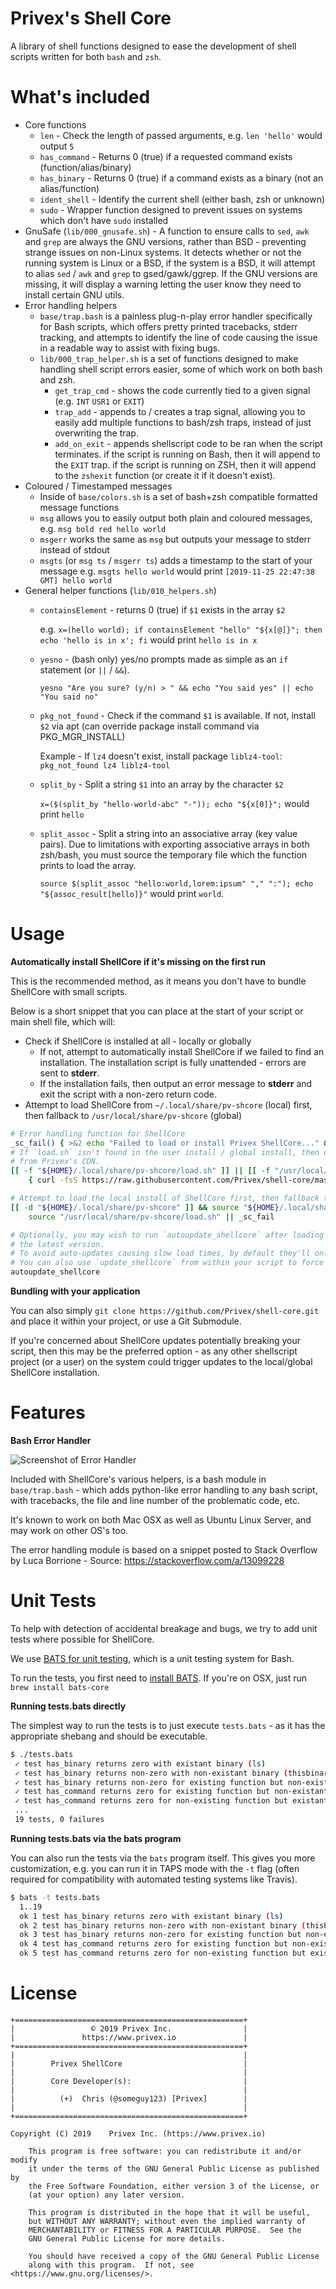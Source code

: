 # Privex's Shell Core

A library of shell functions designed to ease the development of shell scripts written for both `bash` and `zsh`.

# What's included

 - Core functions
    - `len` - Check the length of passed arguments, e.g. `len 'hello'` would output `5`
    - `has_command` - Returns 0 (true) if a requested command exists (function/alias/binary)
    - `has_binary` - Returns 0 (true) if a command exists as a binary (not an alias/function)
    - `ident_shell` - Identify the current shell (either bash, zsh or unknown)
    - `sudo` - Wrapper function designed to prevent issues on systems which don't have `sudo` installed
 - GnuSafe (`lib/000_gnusafe.sh`) - A function to ensure calls to `sed`, `awk` and `grep` are always the GNU
   versions, rather than BSD - preventing strange issues on non-Linux systems.
   It detects whether or not the running system is Linux or a BSD, if the system is a BSD, it will attempt to alias `sed` / `awk` and `grep` to gsed/gawk/ggrep. If the GNU versions are missing, it will display a warning 
   letting the user know they need to install certain GNU utils.
 - Error handling helpers
    - `base/trap.bash` is a painless plug-n-play error handler specifically for Bash scripts, which offers
      pretty printed tracebacks, stderr tracking, and attempts to identify the line of code causing the issue
      in a readable way to assist with fixing bugs.
    - `lib/000_trap_helper.sh` is a set of functions designed to make handling shell script errors easier, 
      some of which work on both bash and zsh. 
        - `get_trap_cmd` - shows the code currently tied to a given signal (e.g. `INT` `USR1` or `EXIT`)
        - `trap_add` - appends to / creates a trap signal, allowing you to easily add multiple functions to
          bash/zsh traps, instead of just overwriting the trap.
        - `add_on_exit` - appends shellscript code to be ran when the script terminates. if the script is
          running on Bash, then it will append to the `EXIT` trap. if the script is running on ZSH, then it
          will append to the `zshexit` function (or create it if it doesn't exist).
 - Coloured / Timestamped messages
    - Inside of `base/colors.sh` is a set of bash+zsh compatible formatted message functions
    - `msg` allows you to easily output both plain and coloured messages, e.g. `msg bold red hello world`
    - `msgerr` works the same as `msg` but outputs your message to stderr instead of stdout
    - `msgts` (or `msg ts` / `msgerr ts`) adds a timestamp to the start of your message
      e.g. `msgts hello world` would print `[2019-11-25 22:47:38 GMT] hello world`
 - General helper functions (`lib/010_helpers.sh`)
    - `containsElement` - returns 0 (true) if `$1` exists in the array `$2`
      
      e.g. `x=(hello world); if containsElement "hello" "${x[@]}"; then echo 'hello is in x'; fi` would print
      `hello is in x`
    - `yesno` - (bash only) yes/no prompts made as simple as an `if` statement (or `||` / `&&`).
      
      `yesno "Are you sure? (y/n) > " && echo "You said yes" || echo "You said no"`
    - `pkg_not_found` - Check if the command `$1` is available. If not, install `$2` via apt 
      (can override package install command via PKG_MGR_INSTALL)
      
      Example - If `lz4` doesn't exist, install package `liblz4-tool`: `pkg_not_found lz4 liblz4-tool`
    
    - `split_by` - Split a string `$1` into an array by the character `$2`
      
      `x=($(split_by "hello-world-abc" "-")); echo "${x[0]}";` would print `hello`
    
    - `split_assoc` - Split a string into an associative array (key value pairs). Due to limitations with
      exporting associative arrays in both zsh/bash, you must source the temporary file which the 
      function prints to load the array.

      `source $(split_assoc "hello:world,lorem:ipsum" "," ":"); echo "${assoc_result[hello]}"` would print `world`.
    


# Usage

**Automatically install ShellCore if it's missing on the first run**

This is the recommended method, as it means you don't have to bundle ShellCore with small scripts.

Below is a short snippet that you can place at the start of your script or main shell file, which will:

 - Check if ShellCore is installed at all - locally or globally
    - If not, attempt to automatically install ShellCore if we failed to find an installation. The installation script is fully
      unattended - errors are sent to **stderr**.
    - If the installation fails, then output an error message to **stderr** and exit the script with a non-zero return code.
 - Attempt to load ShellCore from `~/.local/share/pv-shcore` (local) first, then fallback to `/usr/local/share/pv-shcore` (global)

```bash
# Error handling function for ShellCore
_sc_fail() { >&2 echo "Failed to load or install Privex ShellCore..." && exit 1; }
# If `load.sh` isn't found in the user install / global install, then download and run the auto-installer
# from Privex's CDN.
[[ -f "${HOME}/.local/share/pv-shcore/load.sh" ]] || [[ -f "/usr/local/share/pv-shcore/load.sh" ]] || \
    { curl -fsS https://raw.githubusercontent.com/Privex/shell-core/master/lib/scripts/shellcore_install.sh | bash >/dev/null; } || _sc_fail

# Attempt to load the local install of ShellCore first, then fallback to global install if it's not found.
[[ -d "${HOME}/.local/share/pv-shcore" ]] && source "${HOME}/.local/share/pv-shcore/load.sh" || \
    source "/usr/local/share/pv-shcore/load.sh" || _sc_fail

# Optionally, you may wish to run `autoupdate_shellcore` after loading it. This will quietly update ShellCore to
# the latest version. 
# To avoid auto-updates causing slow load times, by default they'll only be triggered at most once per week.
# You can also use `update_shellcore` from within your script to force a ShellCore update.
autoupdate_shellcore
```

**Bundling with your application**

You can also simply `git clone https://github.com/Privex/shell-core.git` and place it within your project, or use a Git Submodule.

If you're concerned about ShellCore updates potentially breaking your script, then this may be the preferred option - as any other
shellscript project (or a user) on the system could trigger updates to the local/global ShellCore installation.

# Features

**Bash Error Handler**

![Screenshot of Error Handler](http://cdn.privex.io/github/shell-core/shellcore_errorhandler.png)

Included with ShellCore's various helpers, is a bash module in `base/trap.bash` - which adds python-like error handling
to any bash script, with tracebacks, the file and line number of the problematic code, etc.

It's known to work on both Mac OSX as well as Ubuntu Linux Server, and may work on other OS's too.

The error handling module is based on a snippet posted to Stack Overflow by Luca Borrione - Source: https://stackoverflow.com/a/13099228

# Unit Tests

To help with detection of accidental breakage and bugs, we try to add unit tests where possible for ShellCore.

We use [BATS for unit testing](https://github.com/bats-core/bats-core), which is a unit testing system for Bash.

To run the tests, you first need to [install BATS](https://github.com/bats-core/bats-core). If you're on OSX, just run `brew install bats-core`

**Running tests.bats directly**

The simplest way to run the tests is to just execute `tests.bats` - as it has the appropriate shebang and should be executable.

```bash
$ ./tests.bats           
 ✓ test has_binary returns zero with existant binary (ls)
 ✓ test has_binary returns non-zero with non-existant binary (thisbinaryshouldnotexit)
 ✓ test has_binary returns non-zero for existing function but non-existant binary (example_test_func)
 ✓ test has_command returns zero for existing function but non-existant binary (example_test_func)
 ✓ test has_command returns zero for non-existing function but existant binary (ls)
 ...
 19 tests, 0 failures

```

**Running tests.bats via the bats program**

You can also run the tests via the `bats` program itself. This gives you more customization, e.g. you can run it in TAPS mode
with the `-t` flag (often required for compatibility with automated testing systems like Travis).

```bash
$ bats -t tests.bats                           
  1..19
  ok 1 test has_binary returns zero with existant binary (ls)
  ok 2 test has_binary returns non-zero with non-existant binary (thisbinaryshouldnotexit)
  ok 3 test has_binary returns non-zero for existing function but non-existant binary (example_test_func)
  ok 4 test has_command returns zero for existing function but non-existant binary (example_test_func)
  ok 5 test has_command returns zero for non-existing function but existant binary (ls)
```


# License

```
+===================================================+
|                 © 2019 Privex Inc.                |
|               https://www.privex.io               |
+===================================================+
|                                                   |
|        Privex ShellCore                           |
|                                                   |
|        Core Developer(s):                         |
|                                                   |
|          (+)  Chris (@someguy123) [Privex]        |
|                                                   |
+===================================================+

Copyright (C) 2019    Privex Inc. (https://www.privex.io)

    This program is free software: you can redistribute it and/or modify
    it under the terms of the GNU General Public License as published by
    the Free Software Foundation, either version 3 of the License, or
    (at your option) any later version.

    This program is distributed in the hope that it will be useful,
    but WITHOUT ANY WARRANTY; without even the implied warranty of
    MERCHANTABILITY or FITNESS FOR A PARTICULAR PURPOSE.  See the
    GNU General Public License for more details.

    You should have received a copy of the GNU General Public License
    along with this program.  If not, see <https://www.gnu.org/licenses/>.

```

